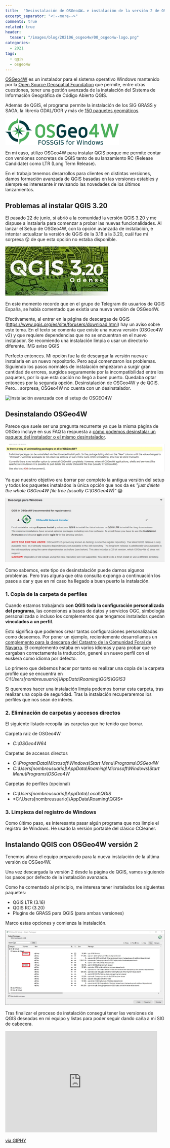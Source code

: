```yaml
---
title:  "Desinstalación de OSGeo4W… e instalación de la versión 2 de OSGeo4W"
excerpt_separator: "<!--more-->"
comments: true
related: true
header:
  teaser: "/images/blog/202106_osgeo4w/00_osgeo4w-logo.png" 
categories: 
  - 2021
tags:
  - qgis
  - osgeo4w
---
```


[OSGeo4W]( https://trac.osgeo.org/OSGeo4W/) es un instalador para el sistema operativo Windows mantenido por la [Open Source Geospatial Foundation](https://www.osgeo.org/) que permite, entre otras cuestiones, tener una gestión avanzada de la instalación del Sistema de Información Geográfica de Código Abierto QGIS.

Además de QGIS, el programa permite la instalación de los SIG GRASS y SAGA, la librería GDAL/OGR y más de [150 paquetes geomáticos]( https://trac.osgeo.org/OSGeo4W/wiki/PackageListing).

![IMG OSGeo4W](/images\blog\202106_osgeo4w\00_osgeo4w-logo.png)

En mi caso, utilizo OSGeo4W para instalar QGIS porque me permite contar con versiones concretas de QGIS tanto de su lanzamiento RC (Release Candidate) como LTR (Long Term Release). 

En el trabajo tenemos desarrollos para clientes en distintas versiones, damos formación avanzada de QGIS basadas en las versiones estables y siempre es interesante ir revisando las novedades de los últimos lanzamientos.

## Problemas al instalar QGIS 3.20

El pasado 22 de junio, si abrió a la comunidad la versión QGIS 3.20 y me dispuse a instalarla para comenzar a probar las nuevas funcionalidades. Al lanzar el Setup de OSGeo4W, con la opción avanzada de instalación, e intentar actualizar la versión de QGIS de la 3.18 a la 3.20, cuál fue mi sorpresa 😮 de que esta opción no estaba disponible.

![QGIS 3.20](/images\blog\202106_osgeo4w\qgis320.jpg)

En este momento recorde que en el grupo de Telegram de usuarios de QGIS España, se había comentado que existía una nueva versión de OSGeo4W. 

Efectivamente, al entrar en la página de descargas de QGIS (https://www.qgis.org/es/site/forusers/download.html) hay un aviso sobre este tema. En el texto se comenta que existe una nueva versión (OSGeo4W v2) y que requiere dependencias que no se encuentran en el nuevo instalador. Se recomiendo una instalación limpia o usar un directorio diferente.
IMG aviso QGIS

Perfecto entonces. Mi opción fue la de descargar la versión nueva e instalarla en un nuevo repositorio. Pero aquí comenzaron los problemas. Siguiendo los pasos normales de instalación empezaron a surgir gran cantidad de errores, surgidos seguramente por la incompatibilidad entre los paquetes, por lo que esta opción no llegó a buen puerto.
Quedaba optar entonces por la segunda opción. Desinstalación de OSGeo4W y de QGIS. Pero... sorpresa, OSGeo4W no cuenta con un desinstalador.

![Instalación avanzada con el setup de OSGEO4W](/images\blog\202106_osgeo4w\01_instalación_avanzada_setup.jpg)

## Desinstalando OSGeo4W

Parece que suele ser una pregunta recurrente ya que la misma página de OSGeo incluye en sus FAQ la respuesta a [cómo podemos desinstalar un paquete del instalador o el mismo desinstalador]( https://trac.osgeo.org/OSGeo4W/wiki/FAQ#IsthereawayofuninstallingpackagesorallofOSGeo4W).

![OSGEO4W versión 2](/images\blog\202106_osgeo4w\03_uninstatl.jpg)

Ya que nuestro objetivo era borrar por completo la antigua versión del setup y todos los paquetes instalados  la única opción que nos da es *"just delete the whole OSGeo4W file tree (usually C:\OSGeo4W)"* 😱

![OSGEO4W versión 2](/images\blog\202106_osgeo4w\02_osgeo4w_v2.jpg)

Como sabemos, este tipo de desinstalación puede darnos algunos problemas. Pero tras alguna que otra consulta expongo a continuación los pasos a dar y que en mi caso ha llegado a buen puerto la instalación.

###  1. Copia de la carpeta de perfiles

Cuando estamos trabajando **con QGIS toda la configuración personalizada del programa**, las conexiones a bases de datos y servicios OGC, simbología personalizada o incluso los complementos que tengamos instalados quedan **vinculados a un perfil**.

Esto significa que podemos crear tantas configuraciones personalizadas como deseemos. Por poner un ejemplo, recientemente desarrollamos un [complemento para la descarga del Catastro de la Comunidad Foral de Navarra]( https://geoinnova.org/blog-territorio/plugin-qgis-descarga-cartografia-catastral-navarra-geoinnova/). El complemento estaba en varios idiomas y para probar que se cargaban correctamente la traducción, generé un nuevo perfil con el euskera como idioma por defecto.

Lo primero que debemos hacer por tanto es realizar una copia de la carpeta profile que se encuentra en *C:\Users\[nombreusuario]\AppData\Roaming\QGIS\QGIS3*

Si queremos hacer una instalación limpia podemos borrar esta carpeta, tras realizar una copia de seguridad. Tras la instalación recuperaremos los perfiles que nos sean de interés.

### 2. Eliminación de carpetas y accesos directos

El siguiente listado recopila las carpetas que he tenido que borrar.

Carpeta raiz de OSGeo4W

- *C:\OSGeo4W64*

Carpetas de accesos directos

- *C:\ProgramData\Microsoft\Windows\Start Menu\Programs\OSGeo4W*
- *C:\Users\[nombreusuario]\AppData\Roaming\Microsoft\Windows\Start Menu\Programs\OSGeo4W*

Carpetas de perfiles (opcional)

- *C:\Users\[nombreusuario]\AppData\Local\QGIS*
- *C:\Users\[nombreusuario]\AppData\Roaming\QGIS\*

### 3. Limpieza del registro de Windows

Como último paso, es interesante pasar algún programa que nos limpie el registro de Windows. He usado la versión portable del clásico CCleaner.

## Instalando QGIS con OSGeo4W versión 2

Tenemos ahora el equipo preparado para la nueva instalación de la última versión de OSGeo4W.

Una vez descargada la versión 2 desde la página de QGIS, vamos siguiendo los pasos por defecto de la instalación avanzada. 

Como he comentado al principio, me interesa tener instalados los siguientes paquetes:

- QGIS LTR (3.16)
- QGIS RC (3.20)
- Plugins de GRASS para QGIS (para ambas versiones)

Marco estas opciones y comienza la instalación.

![Instalación de QGIS](/images\blog\202106_osgeo4w\04_instalacion.jpg)

Tras finalizar el proceso de instalación conseguí tener las versiones de QGIS deseadas en mi equipo y listas para poder seguir dando caña a mi SIG de cabecera.

<iframe src="https://giphy.com/embed/xT0GqssRweIhlz209i" width="480" height="320" frameBorder="0" class="giphy-embed" allowFullScreen></iframe><p><a href="https://giphy.com/gifs/breaking-bad-bryan-cranston-i-won-xT0GqssRweIhlz209i">via GIPHY</a></p>


